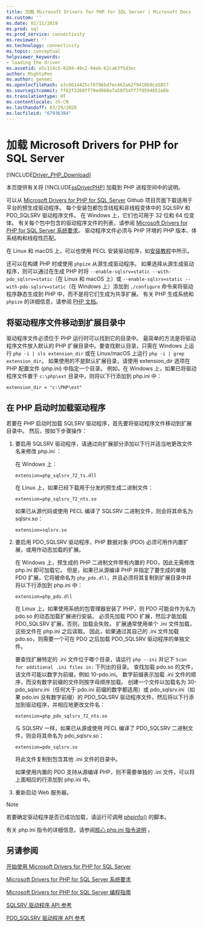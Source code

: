 ```yaml
---
title: 加载 Microsoft Drivers for PHP for SQL Server | Microsoft Docs
ms.custom: ''
ms.date: 02/11/2019
ms.prod: sql
ms.prod_service: connectivity
ms.reviewer: ''
ms.technology: connectivity
ms.topic: conceptual
helpviewer_keywords:
- loading the driver
ms.assetid: e5c114c5-8204-49c2-94eb-62ca63f5d3ec
author: MightyPen
ms.author: genemi
ms.openlocfilehash: e3c6614425cf8796bd7ec462a62f9410b9ca5857
ms.sourcegitcommit: ff82f3260ff79ed860a7a58f54ff7f0594851e6b
ms.translationtype: HT
ms.contentlocale: zh-CN
ms.lasthandoff: 03/29/2020
ms.locfileid: "67936384"
---
```

# <a name="loading-the-microsoft-drivers-for-php-for-sql-server"></a>加载 Microsoft Drivers for PHP for SQL Server
[!INCLUDE[Driver_PHP_Download](../../includes/driver_php_download.md)]

本页提供有关将 [!INCLUDE[ssDriverPHP](../../includes/ssdriverphp_md.md)] 加载到 PHP 进程空间中的说明。  
  
可以从 [Microsoft Drivers for PHP for SQL Server](https://github.com/Microsoft/msphpsql/releases) Github 项目页面下载适用于平台的预生成驱动程序。 每个安装包都包含线程和非线程变体中的 SQLSRV 和 PDO_SQLSRV 驱动程序文件。 在 Windows 上，它们也可用于 32 位和 64 位变体。 有关每个包中包含的驱动程序文件的列表，请参阅 [Microsoft Drivers for PHP for SQL Server 系统要求](../../connect/php/system-requirements-for-the-php-sql-driver.md)。 驱动程序文件必须与 PHP 环境的 PHP 版本、体系结构和线程性匹配。

在 Linux 和 macOS 上，可以也使用 PECL 安装驱动程序，如[安装教程](../../connect/php/installation-tutorial-linux-mac.md)中所示。

还可以在构建 PHP 时或使用 `phpize` 从源生成驱动程序。 如果选择从源生成驱动程序，则可以通过在生成 PHP 时将 `--enable-sqlsrv=static --with-pdo_sqlsrv=static`（在 Linux 和 macOS 上）或 `--enable-sqlsrv=static --with-pdo-sqlsrv=static`（在 Windows 上）添加到 `./configure` 命令来将驱动程序静态生成到 PHP 中，而不是将它们生成为共享扩展。 有关 PHP 生成系统和 `phpize` 的详细信息，请参阅 [PHP 文档](http://php.net/manual/install.php)。
  
## <a name="moving-the-driver-file-into-your-extension-directory"></a>将驱动程序文件移动到扩展目录中  
驱动程序文件必须位于 PHP 运行时可以找到它的目录中。 最简单的方法是将驱动程序文件放入默认的 PHP 扩展目录中。要查找默认目录，只需在 Windows 上运行 `php -i | sls extension_dir` 或在 Linux/macOS 上运行 `php -i | grep extension_dir`。 如果使用的不是默认扩展目录，请使用 extension_dir  选项在 PHP 配置文件 (php.ini) 中指定一个目录。 例如，在 Windows 上，如果已将驱动程序文件置于 `c:\php\ext` 目录中，则将以下行添加到 php.ini 中：
  
```  
extension_dir = "c:\PHP\ext"  
```

## <a name="loading-the-driver-at-php-startup"></a>在 PHP 启动时加载驱动程序  
若要在 PHP 启动时加载 SQLSRV 驱动程序，首先要将驱动程序文件移动到扩展目录中。 然后，按如下步骤操作：  
  
1.  要启用 SQLSRV  驱动程序，请通过向扩展部分添加以下行并适当地更改文件名来修改 php.ini  ：  
  
    在 Windows 上： 
    ```  
    extension=php_sqlsrv_72_ts.dll  
    ```  
    在 Linux 上，如果已经下载用于分发的预生成二进制文件： 
    ```  
    extension=php_sqlsrv_72_nts.so  
    ```
    如果已从源代码或使用 PECL 编译了 SQLSRV 二进制文件，则会将其命名为 sqlsrv.so：
    ```
    extension=sqlsrv.so
    ```
  
2.  要启用 PDO_SQLSRV  驱动程序，PHP 数据对象 (PDO) 必须可用作内置扩展，或用作动态加载的扩展。

    在 Windows 上，预生成的 PHP 二进制文件带有内置的 PDO，因此无需修改 php.ini 即可加载它。 但是，如果已从源编译 PHP 并指定了要生成的单独 PDO 扩展，它将被命名为 `php_pdo.dll`，并且必须将其复制到扩展目录中并将以下行添加到 php.ini 中：  
    ```
    extension=php_pdo.dll  
    ```
    在 Linux 上，如果使用系统的包管理器安装了 PHP，则 PDO 可能会作为名为 pdo.so 的动态加载扩展进行安装。 必须先加载 PDO 扩展，然后才能加载 PDO_SQLSRV 扩展，否则，加载会失败。 扩展通常使用单个 .ini 文件加载，这些文件在 php.ini 之后读取。 因此，如果通过其自己的 .ini 文件加载 pdo.so，则需要一个可在 PDO 之后加载 PDO_SQLSRV 驱动程序的单独文件。 

    要查找扩展特定的 .ini 文件位于哪个目录，请运行 `php --ini` 并记下 `Scan for additional .ini files in:` 下列出的目录。 查找加载 pdo.so 的文件，该文件可能以数字为前缀，例如 10-pdo.ini。 数字前缀表示加载 .ini 文件的顺序，而没有数字前缀的文件则按字母顺序加载。 创建一个文件以加载名为 30-pdo_sqlsrv.ini（任何大于 pdo.ini 前缀的数字都适用）或 pdo_sqlsrv.ini（如果 pdo.ini 没有数字前缀）的 PDO_SQLSRV 驱动程序文件，然后将以下行添加到驱动程序，并相应地更改文件名：  
    ```
    extension=php_pdo_sqlsrv_72_nts.so
    ```
    与 SQLSRV 一样，如果已从源或使用 PECL 编译了 PDO_SQLSRV 二进制文件，则会将其命名为 pdo_sqlsrv.so：
    ```
    extension=pdo_sqlsrv.so
    ```
    将此文件复制到包含其他 .ini 文件的目录中。 

    如果使用内置的 PDO 支持从源编译 PHP，则不需要单独的 .ini 文件，可以将上面相应的行添加到 php.ini 中。
  
3.  重新启动 Web 服务器。  
  
> [!NOTE]  
> 若要确定驱动程序是否已成功加载，请运行可调用 [phpinfo()](https://php.net/manual/en/function.phpinfo.php) 的脚本。  
  
有关 php.ini 指令的详细信息，请参阅[核心 php.ini 指令说明](https://php.net/manual/en/ini.core.php)  。  
  
## <a name="see-also"></a>另请参阅  
[开始使用 Microsoft Drivers for PHP for SQL Server](../../connect/php/getting-started-with-the-php-sql-driver.md)

[Microsoft Drivers for PHP for SQL Server 系统要求](../../connect/php/system-requirements-for-the-php-sql-driver.md)

[Microsoft Drivers for PHP for SQL Server 编程指南](../../connect/php/programming-guide-for-php-sql-driver.md)

[SQLSRV 驱动程序 API 参考](../../connect/php/sqlsrv-driver-api-reference.md)

[PDO_SQLSRV 驱动程序 API 参考](../../connect/php/pdo-sqlsrv-driver-reference.md)  
  
